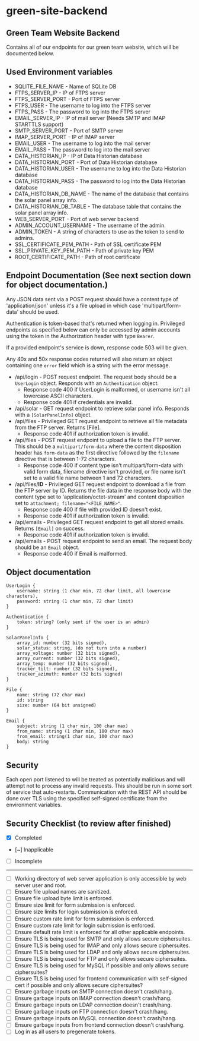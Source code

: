 # green-site-backend

## Green Team Website Backend
Contains all of our endpoints for our green team website, which will be documented below.

## Used Environment variables
- SQLITE_FILE_NAME - Name of SQLite DB
- FTPS_SERVER_IP - IP of FTPS server
- FTPS_SERVER_PORT - Port of FTPS server
- FTPS_USER - The username to log into the FTPS server
- FTPS_PASS - The password to log into the FTPS server
- EMAIL_SERVER_IP - IP of mail server (Needs SMTP and IMAP STARTTLS support)
- SMTP_SERVER_PORT - Port of SMTP server
- IMAP_SERVER_PORT - IP of IMAP server
- EMAIL_USER - The username to log into the mail server
- EMAIL_PASS - The password to log into the mail server
- DATA_HISTORIAN_IP - IP of Data Historian database
- DATA_HISTORIAN_PORT - Port of Data Historian database
- DATA_HISTORIAN_USER - The username to log into the Data Historian database
- DATA_HISTORIAN_PASS - The password to log into the Data Historian database
- DATA_HISTORIAN_DB_NAME - The name of the database that contains the solar panel array info.
- DATA_HISTORIAN_DB_TABLE - The database table that contains the solar panel array info.
- WEB_SERVER_PORT - Port of web server backend
- ADMIN_ACCOUNT_USERNAME - The username of the admin.
- ADMIN_TOKEN - A string of characters to use as the token to send to admins.
- SSL_CERTIFICATE_PEM_PATH - Path of SSL certificate PEM
- SSL_PRIVATE_KEY_PEM_PATH - Path of private key PEM
- ROOT_CERTIFICATE_PATH - Path of root certificate

## Endpoint Documentation (See next section down for object documentation.)
Any JSON data sent via a POST request should have a content type of 'application/json' unless it's a file upload in which case 'multipart/form-data' should be used. 

Authentication is token-based that's returned when logging in. Privileged endpoints as specified below can only be accessed by admin accounts using the token in the Authorization header with type ``Bearer``. 

If a provided endpoint's service is down, response code 503 will be given.

Any 40x and 50x response codes returned will also return an object containing one ``error`` field which is a string with the error message.

- /api/login - POST request endpoint. The request body should be a ``UserLogin`` object. Responds with an ``Authentication`` object.
  - Response code 400 if UserLogin is malformed, or username isn't all lowercase ASCII characters.
  - Response code 401 if credentials are invalid.
- /api/solar - GET request endpoint to retrieve solar panel info. Responds with a ``[SolarPanelInfo]`` object.
- /api/files - Privileged GET request endpoint to retrieve all file metadata from the FTP server. Returns [File].
  - Response code 401 if authorization token is invalid.
- /api/files - POST request endpoint to upload a file to the FTP server. This should be a ``multipart/form-data`` where the content disposition header has ``form-data`` as the first directive followed by the ``filename`` directive that is between 1-72 characters.
  - Response code 400 if content type isn't multipart/form-data with valid form data, filename directive isn't provided, or file name isn't set to a valid file name between 1 and 72 characters.
- /api/files/**ID** - Privileged GET request endpoint to download a file from the FTP server by ID. Returns the file data in the response body with the content type set to 'application/octet-stream' and content disposition set to ``attachment; filename="<FILE_NAME>"``.
  - Response code 400 if file with provided ID doesn't exist.
  - Response code 401 if authorization token is invalid.
- /api/emails - Privileged GET request endpoint to get all stored emails. Returns ``[Email]`` on success.
  - Response code 401 if authorization token is invalid.
- /api/emails - POST request endpoint to send an email. The request body should be an ``Email`` object.
  - Response code 400 if Email is malformed.

## Object documentation
```
UserLogin {
    username: string (1 char min, 72 char limit, all lowercase characters),
    password: string (1 char min, 72 char limit)
}
```
```
Authentication {
    token: string? (only sent if the user is an admin)
}
```
```
SolarPanelInfo {
    array_id: number (32 bits signed),
    solar_status: string, (do not turn into a number)
    array_voltage: number (32 bits signed),
    array_current: number (32 bits signed),
    array_temp: number (32 bits signed),
    tracker_tilt: number (32 bits signed),
    tracker_azimuth: number (32 bits signed)
}
```
```
File {
    name: string (72 char max)
    id: string
    size: number (64 bit unsigned)
}
```
```
Email {
    subject: string (1 char min, 100 char max)
    from_name: string (1 char min, 100 char max)
    from_email: string(1 char min, 100 char max)
    body: string
}
```

## Security
Each open port listened to will be treated as potentially malicious and will attempt not to process any invalid requests. This should be run in some sort of service that auto-restarts. Communication with the REST API should be done over TLS using the specified self-signed certificate from the environment variables.


## Security Checklist (to review after finished)
- [x] Completed
- [~] Inapplicable
- [ ] Incomplete
-----------------------------
- [ ] Working directory of web server application is only accessible by web server user and root.
- [ ] Ensure file upload names are sanitized.
- [ ] Ensure file upload byte limit is enforced.
- [ ] Ensure size limit for form submission is enforced.
- [ ] Ensure size limits for login submission is enforced.
- [ ] Ensure custom rate limit for form submission is enforced.
- [ ] Ensure custom rate limit for login submission is enforced.
- [ ] Ensure default rate limit is enforced for all other applicable endpoints.
- [ ] Ensure TLS is being used for SMTP and only allows secure ciphersuites.
- [ ] Ensure TLS is being used for IMAP and only allows secure ciphersuites.
- [ ] Ensure TLS is being used for LDAP and only allows secure ciphersuites.
- [ ] Ensure TLS is being used for FTP and only allows secure ciphersuites.
- [ ] Ensure TLS is being used for MySQL if possible and only allows secure ciphersuites?
- [ ] Ensure TLS is being used for frontend communication with self-signed cert if possible and only allows secure ciphersuites?
- [ ] Ensure garbage inputs on SMTP connection doesn't crash/hang.
- [ ] Ensure garbage inputs on IMAP connection doesn't crash/hang.
- [ ] Ensure garbage inputs on LDAP connection doesn't crash/hang.
- [ ] Ensure garbage inputs on FTP connection doesn't crash/hang.
- [ ] Ensure garbage inputs on MySQL connection doesn't crash/hang.
- [ ] Ensure garbage inputs from frontend connection doesn't crash/hang.
- [ ] Log in as all users to pregenerate tokens.
